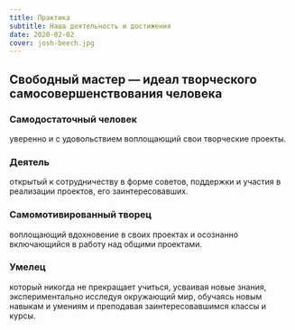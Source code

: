 ```yaml
---
title: Практика
subtitle: Наша деятельность и достижения
date: 2020-02-02
cover: josh-beech.jpg
---
```



## Свободный мастер — идеал творческого самосовершенствования человека

### Самодостаточный человек

уверенно и с удовольствием воплощающий свои творческие проекты.

### Деятель

открытый к сотрудничеству в форме советов, поддержки и участия в реализации проектов, его заинтересовавших.

### Самомотивированный творец

воплощающий вдохновение в своих проектах и осознанно включающийся в работу над общими проектами.

### Умелец

который никогда не прекращает учиться, усваивая новые знания, экспериментально исследуя окружающий мир, обучаясь новым навыкам и умениям и преподавая заинтересовавшимся классы и курсы.